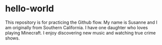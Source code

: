# hello-world
This repository is for practicing the Github flow. 
My name is Susanne and I am originally from Southern California. I have one daughter who loves playing Minecraft. I enjoy discovering new music and watching true crime shows. 
